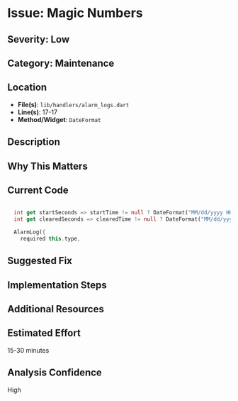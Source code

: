 # Issue: Magic Numbers

## Severity: Low

## Category: Maintenance

## Location
- **File(s)**: `lib/handlers/alarm_logs.dart`
- **Line(s)**: 17-17
- **Method/Widget**: `DateFormat`

## Description


## Why This Matters


## Current Code
```dart

  int get startSeconds => startTime != null ? DateFormat("MM/dd/yyyy HH:mm:ss").parse(startTime!).millisecondsSinceEpoch ~/ 1000 : 0;
  int get clearedSeconds => clearedTime != null ? DateFormat("MM/dd/yyyy HH:mm:ss").parse(clearedTime!).millisecondsSinceEpoch ~/ 1000 : 0;

  AlarmLog({
    required this.type,
```

## Suggested Fix


## Implementation Steps


## Additional Resources


## Estimated Effort
15-30 minutes

## Analysis Confidence
High
